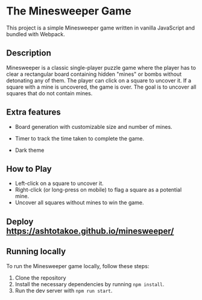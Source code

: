 # The Minesweeper Game

This project is a simple Minesweeper game written in vanilla JavaScript and bundled with Webpack.

## Description

Minesweeper is a classic single-player puzzle game where the player has to clear a rectangular board containing hidden "mines" or bombs without detonating any of them. The player can click on a square to uncover it. If a square with a mine is uncovered, the game is over. The goal is to uncover all squares that do not contain mines.


## Extra features

- Board generation with customizable size and number of mines.

- Timer to track the time taken to complete the game.
- Dark theme

## How to Play

- Left-click on a square to uncover it.
- Right-click (or long-press on mobile) to flag a square as a potential mine.
- Uncover all squares without mines to win the game.

## Deploy https://ashtotakoe.github.io/minesweeper/

## Running locally

To run the Minesweeper game locally, follow these steps:
1. Clone the repository
2. Install the necessary dependencies by running `npm install`.
3. Run the dev server with `npm run start`.
